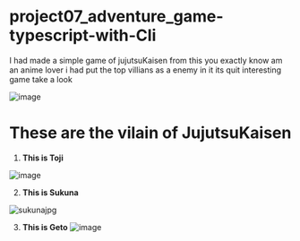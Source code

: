 # project07_adventure_game-typescript-with-Cli

I had made a simple game of jujutsuKaisen from this you exactly know am an anime lover i had put the top villians as a enemy in it its quit interesting  game take a look



![image](https://github.com/AlizayAyesha/project07_adventure_game-typescript-with-Cli/assets/68489612/33307d59-1550-4267-95a5-f32ee30bf2ff)

# These are the vilain of JujutsuKaisen 

1. **This is Toji**

   
![image](https://github.com/AlizayAyesha/project07_adventure_game-typescript-with-Cli/assets/68489612/247af6d3-6928-4ce2-b84c-851915ecfadb)

2. **This is Sukuna**  


![sukunajpg](https://github.com/AlizayAyesha/project07_adventure_game-typescript-with-Cli/assets/68489612/84edfab7-56c2-4bdd-a4fd-cf8f6dfd480b)



3. **This is Geto**
![image](https://github.com/AlizayAyesha/project07_adventure_game-typescript-with-Cli/assets/68489612/c886b9c1-e7b2-460e-9abb-bf5fd606f6e3)

   
